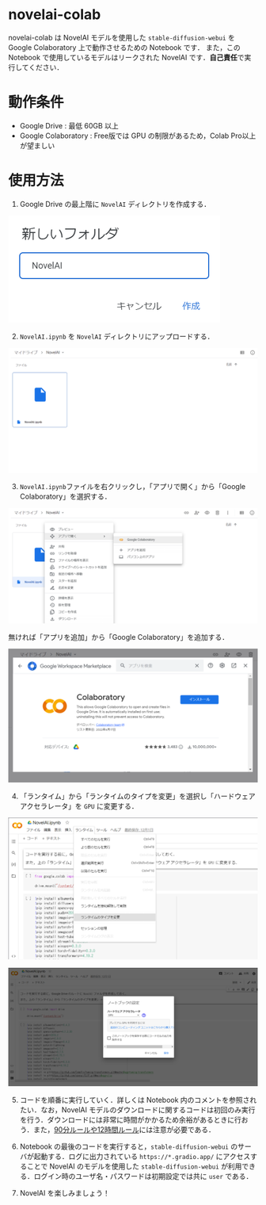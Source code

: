 # novelai-colab
novelai-colab は NovelAI モデルを使用した `stable-diffusion-webui` を Google Colaboratory 上で動作させるための Notebook です．
また，この Notebook で使用しているモデルはリークされた NovelAI です．**自己責任**で実行してください．

# 動作条件
- Google Drive : 最低 60GB 以上
- Google Colaboratory : Free版では GPU の制限があるため，Colab Pro以上が望ましい

# 使用方法
1. Google Drive の最上階に `NovelAI` ディレクトリを作成する．

![NovelAIディレクトリの作成](assets/mkdir-novelai.png)

2. `NovelAI.ipynb` を `NovelAI` ディレクトリにアップロードする．

![NovelAI.ipynbのアップロード](assets/dir-novelai.png)

3. `NovelAI.ipynb`ファイルを右クリックし，「アプリで開く」から「Google Colaboratory」を選択する．

![Colaboratoryの選択](assets/open-colaboratory.png)

無ければ「アプリを追加」から「Google Colaboratory」を追加する．

![Colaboratoryの追加](assets/install-colaboratory.png)

4. 「ランタイム」から「ランタイムのタイプを変更」を選択し「ハードウェア アクセラレータ」を `GPU` に変更する．

![ランタイムのタイプの変更1](assets/select-runtime-type-1.png)

![ランタイムのタイプの変更2](assets/select-runtime-type-2.png)

5. コードを順番に実行していく．詳しくは Notebook 内のコメントを参照されたい．なお，NovelAI モデルのダウンロードに関するコードは初回のみ実行を行う．ダウンロードには非常に時間がかかるため余裕があるときに行おう．また，[90分ルールや12時間ルール](https://kenko-keep.com/12hour-90minit/)には注意が必要である．

6. Notebook の最後のコードを実行すると，`stable-diffusion-webui` のサーバが起動する．ログに出力されている `https://*.gradio.app/` にアクセスすることで NovelAI のモデルを使用した `stable-diffusion-webui` が利用できる．ログイン時のユーザ名・パスワードは初期設定では共に `user` である．

7. NovelAI を楽しみましょう！